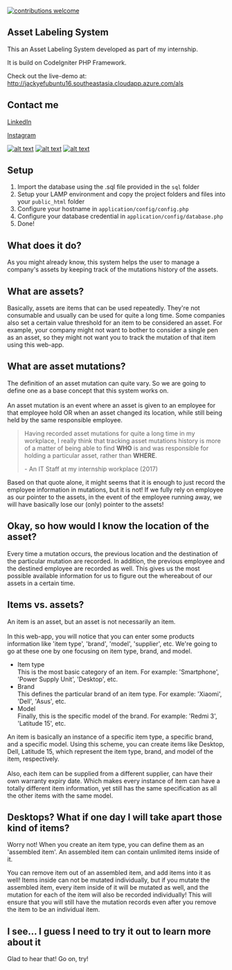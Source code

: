 [![contributions welcome](https://img.shields.io/badge/contributions-welcome-brightgreen.svg?style=flat)](https://github.com/jackyef/asset-labeling-system/issues)

Asset Labeling System
---
This an Asset Labeling System developed as part of my internship. 

It is build on CodeIgniter PHP Framework.

Check out the live-demo at: http://jackyefubuntu16.southeastasia.cloudapp.azure.com/als

Contact me
---
[LinkedIn](https://www.linkedin.com/in/jacky-efendi-094643a1/)

[Instagram](https://www.instagram.com/_u/jackyef_)

[![alt text][2.1]][2]
[![alt text][3.1]][3]
[![alt text][6.1]][6]

[2]: http://www.facebook.com/zhouyongchao
[3]: https://plus.google.com/+JackyEfendi1
[6]: http://www.github.com/jackyef

[1.1]: http://i.imgur.com/tXSoThF.png (twitter icon with padding)
[2.1]: http://i.imgur.com/P3YfQoD.png (facebook icon with padding)
[3.1]: http://i.imgur.com/yCsTjba.png (google plus icon with padding)
[4.1]: http://i.imgur.com/YckIOms.png (tumblr icon with padding)
[5.1]: http://i.imgur.com/1AGmwO3.png (dribbble icon with padding)
[6.1]: http://i.imgur.com/0o48UoR.png (github icon with padding)

Setup
---
1. Import the database using the .sql file provided in the `sql` folder
2. Setup your LAMP environment and copy the project folders and files into your `public_html` folder
3. Configure your hostname in `application/config/config.php`
4. Configure your database credential in `application/config/database.php`
5. Done!

What does it do?
------------
As you might already know, this system helps the user to manage a company's assets by keeping track
of the mutations history of the assets.

What are assets?
----
Basically, assets are items that can be used repeatedly. They're not consumable and usually can be used
for quite a long time. Some companies also set a certain value threshold for an item to be considered
an asset. For example, your company might not want to bother to consider a single pen as an asset, so they
might not want you to track the mutation of that item using this web-app.

What are asset mutations?
---
The definition of an asset mutation can quite vary. So we are going to define one as a base concept
that this system works on.
<br/>
<br/>
An asset mutation is an event where an asset is given to an employee for that employee hold OR when an
asset changed its location, while still being held by the same responsible employee.

<span class="fa fa-2x fa-quote-left pull-left"></span>
>Having recorded asset mutations for quite a long time in my workplace, I really think that
>tracking asset mutations history is more of a matter of being able to find <strong>WHO</strong>
>is and was responsible for holding a particular asset, rather than <strong>WHERE</strong>.
><footer>- An IT Staff at my internship workplace (2017)</footer>

Based on that quote alone, it might seems that it is enough to just record the employee information in mutations,
but it is not! If we fully rely on employee as our pointer to the assets, in the event of the employee running away,
we will have basically lose our (only) pointer to the assets!

Okay, so how would I know the location of the asset?
---
Every time a mutation occurs, the previous location and the destination of the particular mutation
are recorded. In addition, the previous employee and the destined employee are recorded as well.
This gives us the most possible available information for us to figure out the whereabout of our
assets in a certain time.

Items vs. assets?
---
An item is an asset, but an asset is not necessarily an item.
<br/>
<br/>
In this web-app, you will notice that you can enter some products information like 'item type',
'brand', 'model', 'supplier', etc. We're going to go at these one by one focusing on item type, brand, and model.
<ul>
    <li>
        Item type
        <br/>
        This is the most basic category of an item. For example: 'Smartphone', 'Power Supply Unit', 'Desktop', etc.
    </li>
    <li>
        Brand
        <br/>
        This defines the particular brand of an item type. For example: 'Xiaomi', 'Dell', 'Asus', etc.
    </li>
    <li>
        Model
        <br/>
        Finally, this is the specific model of the brand. For example: 'Redmi 3', 'Latitude 15', etc.
    </li>
</ul>
An item is basically an instance of a specific item type, a specific brand, and a specific model.
Using this scheme, you can create items like Desktop, Dell, Latitude 15, which represent the item type, brand,
and model of the item, respectively.
<br/>
<br/>
Also, each item can be supplied from a different supplier, can have their own warranty expiry date. Which makes
every instance of item can have a totally different item information, yet still has the same specification as
all the other items with the same model.

Desktops? What if one day I will take apart those kind of items?
---
Worry not! When you create an item type, you can define them as an 'assembled item'.
An assembled item can contain unlimited items inside of it.

You can remove item out of an assembled item,
and add items into it as well! Items inside can not be mutated individually, but if you mutate
the assembled item, every item inside of it will be mutated as well, and the mutation for each
of the item will also be recorded individually! This will ensure that you will still have the
mutation records even after you remove the item to be an individual item.

I see... I guess I need to try it out to learn more about it
---
Glad to hear that! Go on, try!

